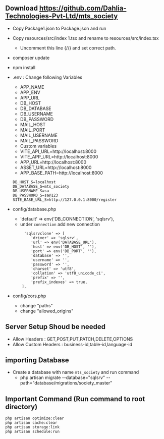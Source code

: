 ## Download https://github.com/Dahlia-Technologies-Pvt-Ltd/mts_society
* Copy Package1.json to Package.json and run
* Copy  resources/src/index 1.tsx and rename to resources/src/index.tsx
	- Uncomment this line {/*<BrowserRouter basename="/mts_society/public">*/} and set correct path.
* composer update
* npm install
* .env : Change following Variables
	- APP_NAME
	- APP_ENV
	- APP_URL
	- DB_HOST
	- DB_DATABASE
	- DB_USERNAME
	- DB_PASSWORD
	- MAIL_HOST
	- MAIL_PORT
	- MAIL_USERNAME
	- MAIL_PASSWORD

	* Custom variables
	- VITE_API_URL=http://localhost:8000
	- VITE_APP_URL=http://localhost:8000
	- APP_URL=http://localhost:8000
	- ASSET_URL=http://localhost:8000
	- APP_BASE_PATH=http://localhost:8000

	```
	DB_HOST_S=localhost
	DB_DATABASE_S=mts_society
	DB_USERNAME_S=sa
	DB_PASSWORD_S=sa@123
	SITE_BASE_URL_S=http://127.0.0.1:8000/register
	```
* config/database.php
	- 'default' => env('DB_CONNECTION', 'sqlsrv'),
    - under `connection` add new connection
	```
         'sqlsrvclone' => [
            'driver' => 'sqlsrv',
            'url' => env('DATABASE_URL'),
            'host' => env('DB_HOST', ''),
            'port' => env('DB_PORT', ''),
            'database' => '',
            'username' => '',
            'password' => '',
            'charset' => 'utf8',
            'collation' => 'utf8_unicode_ci',
            'prefix' => '',
            'prefix_indexes' => true,
        ],
	```
* config/cors.php
	- change "paths"
	- change "allowed_origins"
	
## Server Setup Shoud be needed
* Allow Headers : GET,POST,PUT,PATCH,DELETE,OPTIONS
* Allow Custom Headers : business-id,table-id,language-id
	
## importing Database
* Create a database with name `mts_society` and run command
	- php artisan migrate --database="sqlsrv" --path="database/migrations/society_master"

## Important Command (Run command to root directory)
```
php artisan optimize:clear
php artisan cache:clear
php artisan storage:link
php artisan schedule:run
```